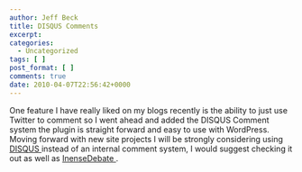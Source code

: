 ```yaml
---
author: Jeff Beck
title: DISQUS Comments
excerpt:
categories:
  - Uncategorized
tags: [ ]
post_format: [ ]
comments: true
date: 2010-04-07T22:56:42+0000
---
```

One feature I have really liked on my blogs recently is the ability to just use Twitter to comment so I went ahead and added the DISQUS Comment system the plugin is straight forward and easy to use with WordPress. Moving forward with new site projects I will be strongly considering using [DISQUS ][1]instead of an internal comment system, I would suggest checking it out as well as [InenseDebate ][2].


 [1]: http://disqus.com/overview/
 [2]: http://intensedebate.com/
